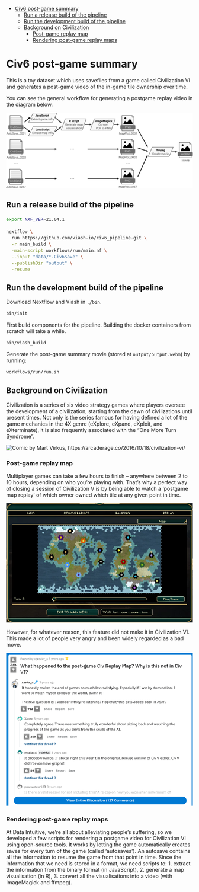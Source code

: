 
-   [Civ6 post-game summary](#civ6-post-game-summary)
    -   [Run a release build of the
        pipeline](#run-a-release-build-of-the-pipeline)
    -   [Run the development build of the
        pipeline](#run-the-development-build-of-the-pipeline)
    -   [Background on Civilization](#background-on-civilization)
        -   [Post-game replay map](#post-game-replay-map)
        -   [Rendering post-game replay
            maps](#rendering-post-game-replay-maps)

# Civ6 post-game summary

This is a toy dataset which uses savefiles from a game called
Civilization VI and generates a post-game video of the in-game tile
ownership over time.

You can see the general workflow for generating a postgame replay video
in the diagram below.

![Workflow diagram](docs/images/workflow.png)

## Run a release build of the pipeline

``` sh
export NXF_VER=21.04.1

nextflow \
  run https://github.com/viash-io/civ6_pipeline.git \
  -r main_build \
  -main-script workflows/run/main.nf \
  --input "data/*.Civ6Save" \
  --publishDir "output" \
  -resume
```

<!-- todo: use an actual release -->

## Run the development build of the pipeline

Download Nextflow and Viash in `./bin`.

``` bash
bin/init
```

First build components for the pipeline. Building the docker containers
from scratch will take a while.

``` bash
bin/viash_build
```

Generate the post-game summary movie (stored at `output/output.webm`) by
running:

``` bash
workflows/run/run.sh
```

## Background on Civilization

Civilization is a series of six video strategy games where players
oversee the development of a civilization, starting from the dawn of
civilizations until present times. Not only is the series famous for
having defined a lot of the game mechanics in the 4X genre (eXplore,
eXpand, eXploit, and eXterminate), it is also frequently associated with
the “One More Turn Syndrome”.

![Comic by Mart Virkus,
<https://arcaderage.co/2016/10/18/civilization-vi/>](docs/images/mart_virkus_every_civilization_game_ever.jpg)

### Post-game replay map

Multiplayer games can take a few hours to finish – anywhere between 2 to
10 hours, depending on who you’re playing with. That’s why a perfect way
of closing a session of Civilization V is by being able to watch a
‘postgame map replay’ of which owner owned which tile at any given point
in time.

[![](docs/images/civ5_victory_.png)](docs/images/civ5_victory_.webm)

However, for whatever reason, this feature did not make it in
Civilization VI. This made a lot of people very angry and been widely
regarded as a bad move. <!-- quoting Douglas Adams here -->

![](docs/images/civ6_rant_.png)

### Rendering post-game replay maps

At Data Intuitive, we’re all about alleviating people’s suffering, so we
developed a few scripts for rendering a postgame video for Civilization
VI using open-source tools. It works by letting the game automatically
creates saves for every turn of the game (called ‘autosaves’). An
autosave contains all the information to resume the game from that point
in time. Since the information that we need is stored in a format, we
need scripts to: 1. extract the information from the binary format (in
JavaScript), 2. generate a map visualisation (in R), 3. convert all the
visualisations into a video (with ImageMagick and ffmpeg).

